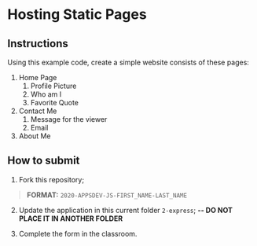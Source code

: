 # Hosting Static Pages

## Instructions

Using this example code, create a simple website consists of these pages:

1. Home Page
    1. Profile Picture
    2. Who am I
    3. Favorite Quote
2. Contact Me
    1. Message for the viewer
    2. Email
3. About Me

## How to submit

1. Fork this repository;

> **FORMAT:** `2020-APPSDEV-JS-FIRST_NAME-LAST_NAME`

2. Update the application in this current folder `2-express`; **-- DO NOT PLACE IT IN ANOTHER FOLDER**

2. Complete the form in the classroom.
